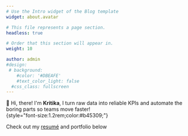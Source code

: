 ```yaml
---
# Use the Intro widget of the Blog template
widget: about.avatar

# This file represents a page section.
headless: true

# Order that this section will appear in.
weight: 10

author: admin
#design:
 # background:
    #color: '#DBEAFE'
    #text_color_light: false
  #css_class: fullscreen
---
```


👋 Hi, there! I'm **Kritika**, I turn raw data into reliable KPIs and automate the boring parts so teams move faster!                      
{style="font-size:1.2rem;color:#b45309;"}


Check out my [resumé](/about/) and portfolio below 
